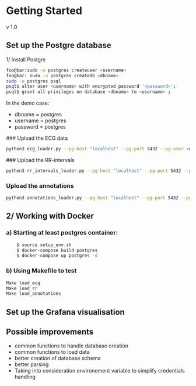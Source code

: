 # Getting Started
v 1.0

## Set up the Postgre database

1/ Install Postgre

```bash
foo@bar:sudo -u postgres createuser <username>
foo@bar: sudo -u postgres createdb <dbname>
sudo -u postgres psql
psql$ alter user <username> with encrypted password '<password>';
psql$ grant all privileges on database <dbname> to <username> ;

```

In the demo case:
 * dbname = postgres
 * username = postgres
 * password = postgres


 ### Upload the ECG data

 ```bash
 python3 ecg_loader.py --pg-host "localhost" --pg-port 5432 --pg-user <username> --pg-password <password> --pg-database <database> --filepath "00007633_s003_t007.edf" --exam "00007633_s003_t007"
 ```

### Upload the RR-intervals

```bash
python3 rr_intervals_loader.py --pg-host "localhost" --pg-port 5432 --pg-user <username> --pg-password <password> --pg-database <database> --filepath "rr_00007633_s003_t007.csv" --exam "00007633_s003_t007"
```

### Upload the annotations

```bash
python3 annotations_loader.py --pg-host "localhost" --pg-port 5432 --pg-user <username> --pg-password <password> --pg-database <database> --annotation-filename "00007633_s003_t007.tse_bi" --edf-filename "00007633_s003_t007.edf" --exam "00007633_s003_t007"
```

## 2/ Working with Docker

### a) Starting at least postgres container:

```bash
    $ source setup_env.sh
    $ docker-compose build postgres
    $ docker-compose up postgres -d
```

### b) Using Makefile to test

```bash
Make load_ecg
Make load_rr
Make load_annotations
```

## Set up the Grafana visualisation

## Possible improvements

* common functions to handle database creation
* common functions to load data
* better creation of database schema
* better parsing
* Taking into consideration environement variable to simplify credentials handling

